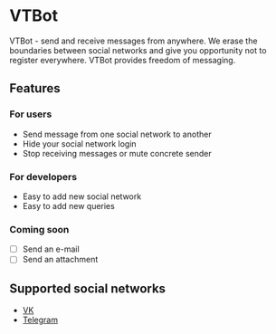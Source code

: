 # VTBot

VTBot - send and receive messages from anywhere. We erase the boundaries between social networks and give you opportunity not to register everywhere. VTBot provides freedom of messaging. 

## Features
### For users
- Send message from one social network to another
- Hide your social network login
- Stop receiving messages or mute concrete sender

### For developers
- Easy to add new social network
- Easy to add new queries

### Coming soon
- [ ] Send an e-mail
- [ ] Send an attachment

## Supported social networks
- [VK](https://vk.com/vtbot)
- [Telegram](http://t.me/vtbot_bot)
